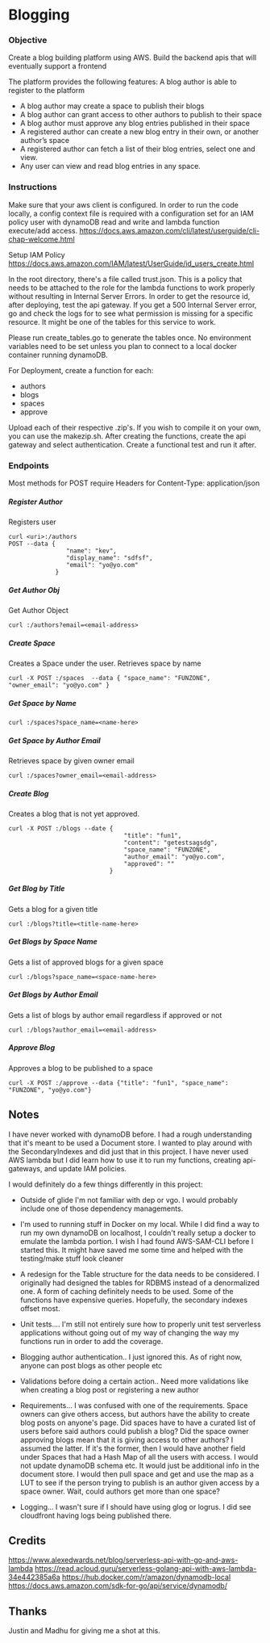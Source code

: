 # Blogging
### Objective 
 
Create a blog building platform using AWS. Build the backend apis that will eventually support a frontend
 
The platform provides the following features: A blog author is able to register to the platform 
- A blog author may create a space to publish their blogs 
- A blog author can grant access to other authors to publish to their space 
- A blog author must approve any blog entries published in their space 
- A registered author can create a new blog entry in their own, or another author’s space 
- A registered author can fetch a list of their blog entries, select one and view. 
- Any user can view and read blog entries in any space. 

### Instructions
Make sure that your aws client is configured. In order to run the code locally, a config context file is required with a
configuration set for an IAM policy user with dynamoDB read and write and lambda function execute/add access.
https://docs.aws.amazon.com/cli/latest/userguide/cli-chap-welcome.html

Setup IAM Policy
https://docs.aws.amazon.com/IAM/latest/UserGuide/id_users_create.html

In the root directory, there's a file called trust.json. This is a policy that needs to be attached to the role for the
lambda functions to work properly without resulting in Internal Server Errors. In order to get the resource id,
after deploying, test the api gateway. If you get a 500 Internal Server error, go and check the logs
for to see what permission is missing for a specific resource. It might be one of the tables for this
service to work.

Please run create_tables.go to generate the tables once. No environment variables need to be set unless you plan to 
connect to a local docker container running dynamoDB.

For Deployment, create a function for each:
- authors
- blogs
- spaces
- approve

Upload each of their respective .zip's. If you wish to compile it on your own, you can use the makezip.sh.
After creating the functions, create the api gateway and select authentication. Create a 
functional test and run it after.

### Endpoints

Most methods for POST require Headers for Content-Type: application/json

##### Register Author
Registers user
```
curl <uri>:/authors
POST --data {
             	"name": "kev",
             	"display_name": "sdfsf",
             	"email": "yo@yo.com"
             }
```
             
##### Get Author Obj
Get Author Object
```
curl :/authors?email=<email-address>
```
##### Create Space
Creates a Space under the user.
Retrieves space by name
````
curl -X POST :/spaces  --data { "space_name": "FUNZONE", "owner_email": "yo@yo.com" }
````
##### Get Space by Name
````
curl :/spaces?space_name=<name-here>
````

##### Get Space by Author Email
Retrieves space by given owner email
````
curl :/spaces?owner_email=<email-address>
````
##### Create Blog
Creates a blog that is not yet approved.
````
curl -X POST :/blogs --date {
                            	"title": "fun1",
                                "content": "getestsagsdg",
                            	"space_name": "FUNZONE",
                            	"author_email": "yo@yo.com",
                            	"approved": ""
                            }
````
##### Get Blog by Title
Gets a blog for a given title
````
curl :/blogs?title=<title-name-here>
````
##### Get Blogs by Space Name
Gets a list of approved blogs for a given space
````
curl :/blogs?space_name=<space-name-here>
````
##### Get Blogs by Author Email
Gets a list of blogs by author email regardless if approved or not
````
curl :/blogs?author_email=<email-address>
````
##### Approve Blog
Approves a blog to be published to a space
````
curl -X POST :/approve --data {"title": "fun1", "space_name": "FUNZONE", "yo@yo.com"}
````

## Notes
I have never worked with dynamoDB before. I had a rough understanding that it's meant to be used a Document store. 
I wanted to play around with the SecondaryIndexes and did just that in this project. I have never used AWS lambda
but I did learn how to use it to run my functions, creating api-gateways, and update IAM policies.

I would definitely do a few things differently in this project:

- Outside of glide I'm not familiar with dep or vgo. I would probably include one of those dependency managements. 

- I'm used to running stuff in Docker
on my local. While I did find a way to run my own dynamoDB on localhost, I couldn't really setup a docker to emulate
the lambda portion. I wish I had found AWS-SAM-CLI before I started this. It might have saved me some time
and helped with the testing/make stuff look cleaner

- A redesign for the Table structure for the data needs to be considered. I originally had designed the tables for
RDBMS instead of a denormalized one. A form of caching definitely needs to be used. Some of the functions have expensive
queries. Hopefully, the secondary indexes offset most.

- Unit tests.... I'm still not entirely sure how to properly unit test serverless applications without going out of my
way of changing the way my functions run in order to add the coverage.

- Blogging author authentication.. I just ignored this. As of right now, anyone can post blogs as other people etc

- Validations before doing a certain action.. Need more validations like when creating a blog post or registering a new 
author

- Requirements... I was confused with one of the requirements. Space owners can give others access, but authors have the
ability to create blog posts on anyone's page. Did spaces have to have a curated list of users before said authors could
publish a blog? Did the space owner approving blogs mean that it is giving access to other authors? I assumed the latter.
If it's the former, then I would have another field under Spaces that had a Hash Map of all the users with access. I would
not update dynamoDB schema etc. It would just be additional info in the document store. I would then pull space and get 
and use the map as a LUT to see if the person trying to publish is an author given access by a space owner. Wait, could
authors get more than one space?

- Logging... I wasn't sure if I should have using glog or logrus. I did see cloudfront having logs being published there.


## Credits
https://www.alexedwards.net/blog/serverless-api-with-go-and-aws-lambda
https://read.acloud.guru/serverless-golang-api-with-aws-lambda-34e442385a6a
https://hub.docker.com/r/amazon/dynamodb-local
https://docs.aws.amazon.com/sdk-for-go/api/service/dynamodb/

## Thanks
Justin and Madhu for giving me a shot at this. 
